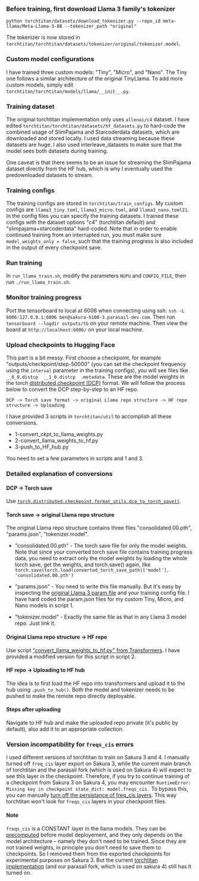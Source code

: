 
### Before training, first download Llama 3 family's tokenizer

`python torchtitan/datasets/download_tokenizer.py --repo_id meta-llama/Meta-Llama-3-8B --tokenizer_path "original"`

The tokenizer is now stored in `torchtitan/torchtitan/datasets/tokenizer/original/tokenizer.model`.

### Custom model configurations

I have trained three custom models: "Tiny", "Micro", and "Nano". The Tiny one follows a similar architecture of the original TinyLlama. To add more custom models, simply edit `torchtitan/torchtitan/models/llama/__init__.py`.

### Training dataset

The original torchtitan implementation only uses `allenai/c4` dataset. I have edited `torchtitan/torchtitan/datasets/hf_datasets.py` to hard-code the combined usage of SlimPajama and Starcoderdata datasets, which are downloaded and stored locally. I used data streaming because these datasets are huge. I also used interleave_datasets to make sure that the model sees both datasets during training. 

One caveat is that there seems to be an issue for streaming the SlimPajama dataset directly from the HF hub, which is why I eventually used the predownloaded datasets to stream.

### Training configs

The training configs are stored in `torchtitan/train_configs`. My custom configs are `llama3_tiny.toml`, `llama3_micro.toml`, and `llama3_nano.toml21`. In the config files you can specify the training datasets. I trained these configs with the dataset options "c4" (torchtitan default) and "slimpajama+starcoderdata" hard-coded. Note that in order to enable continued training from an interrupted run, you must make sure `model_weights_only = false`, such that the training progress is also included in the output of every checkpoint save.

### Run training

In `run_llama_train.sh`, modify the parameters `NGPU` and `CONFIG_FILE`, then run `./run_llama_train.sh`.

### Monitor training progress

Port the tensorboard to local at 6006 when connecting using ssh: `ssh -L 6006:127.0.0.1:6006 ben@sakura-h100-3.parasail-dev.com`. Then run `tensorboard --logdir outputs/tb` on your remote machine. Then view the board at `http://localhost:6006/` on your local machine.

### Upload checkpoints to Hugging Face

This part is a bit messy. First choose a checkpoint, for example "outputs/checkpoint/step-50000" (you can set the checkpoint frequency using the `interval` parameter in the training configs), you will see files like `__0_0.distcp  __1_0.distcp  .metadata`. These are the model weights in the torch [distributed checkpoint (DCP)](https://pytorch.org/tutorials/recipes/distributed_checkpoint_recipe.html) format. We will follow the process below to convert the DCP step-by-step to an HF repo.

`DCP -> Torch save format -> original Llama repo structure -> HF repo structure -> Uploading`

I have provided 3 scripts in `torchtitan/util` to accomplish all these conversions.

 - 1-convert_ckpt_to_llama_weights.py
 - 2-convert_llama_weights_to_hf.py
 - 3-push_to_HF_hub.py

 You need to set a few parameters in scripts and 1 and 3.

### Detailed explanation of conversions

#### DCP -> Torch save
Use [`torch.distributed.checkpoint.format_utils.dcp_to_torch_save()`](https://pytorch.org/docs/stable/distributed.checkpoint.html#torch.distributed.checkpoint.format_utils.torch_save_to_dcp).

#### Torch save -> original Llama repo structure

The original Llama repo structure contains three files "consolidated.00.pth", "params.json", "tokenizer.model".

- "consolidated.00.pth" - The torch save file for only the model weights. Note that since your converted torch save file contains training progress data, you need to extract only the model weights by loading the whole torch save, get the weights, and torch.save() again, like `torch.save(torch.load(converted_torch_save_path)['model'], 'consolidated.00.pth')`

- "params.json" - You need to write this file manually. But it's easy by inspecting the [original Llama 3 param file](https://huggingface.co/meta-llama/Meta-Llama-3-70B/blob/main/original/params.json) and your training config file. I have hard coded the param.json files for my custom Tiny, Micro, and Nano models in script 1.

- "tokenizer.model" - Exactly the same file as that in any Llama 3 model repo. Just link it.

#### Original Llama repo structure -> HF repo

Use script ["convert_llama_weights_to_hf.py" from Transformers](https://github.com/huggingface/transformers/blob/3345ae733b6f4aeb7204a0f3e646a3cdbaad0023/src/transformers/models/llama/convert_llama_weights_to_hf.py). I have provided a modified version for this script in script 2.

#### HF repo -> Uploading to HF hub

The idea is to first load the HF repo into transformers and upload it to the hub using `.push_to_hub()`. Both the model and tokenizer needs to be pushed to make the remote repo directly deployable.

#### Steps after uploading

Navigate to HF hub and make the uploaded repo private (it's public by default), also add it to an appropriate collection.

### Version incompatibility for `freqs_cis` errors

I used different versions of torchtitan to train on Sakura 3 and 4. I manually turned off `freq_cis` layer export on Sakura 3, while the current main branch of torchtitan and the parasail fork (which is used on Sakura 4) will expect to see this layer in the checkpoint. Therefore, if you try to continue training of a checkpoint from Sakura 3 on Sakura 4, you may encounter
`RuntimeError: Missing key in checkpoint state_dict: model.freqs_cis.` To bypass this, you can manually [turn off the persistance of freq_cis layers](https://github.com/parasail-ai/torchtitan/blob/7052ffb9e265e606392d6c81f4887e3e982f4dbf/torchtitan/models/llama/model.py#L367). This way torchtitan won't look for `freqs_cis` layers in your checkpoint files.

#### Note 
`freqs_cis` is a CONSTANT layer in the llama models. They can be [precomputed](https://github.com/pytorch/torchtitan/blob/b0ed7f075921357b01e28fddc6d90a2cc410bab3/torchtitan/models/llama/model.py#L408) before model deployement, and they only depends on the model architecture – namely they don't need to be trained. Since they are not trained weights, in principle you don't need to save them to checkpoints. So I removed them from the exported checkpoints for experimental purposes on Sakura 3. But the current [torchtitan implementation](https://github.com/parasail-ai/torchtitan/blob/7052ffb9e265e606392d6c81f4887e3e982f4dbf/torchtitan/models/llama/model.py#L360) (and our parasail fork, which is used on sakura 4) still has it turned on.